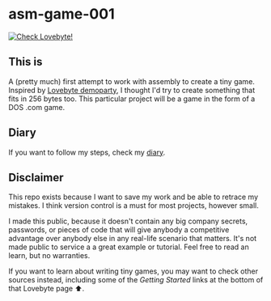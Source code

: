 # asm-game-001

[![Check Lovebyte!](https://img.shields.io/badge/check-%E2%9D%A4%20Lovebyte-red)](https://lovebyte.party/)

## This is 
A (pretty much) first attempt to work with assembly to create a tiny game.
Inspired by [Lovebyte demoparty](https://lovebyte.party/), I thought I'd try to create something that fits in 256 bytes too.
This particular project will be a game in the form of a DOS .com game.

## Diary

If you want to follow my steps, check my [diary](./diary/README.md).

## Disclaimer

This repo exists because I want to save my work and be able to retrace my mistakes. I think version control is a must for most projects, however small.

I made this public, because it doesn't contain any big company secrets, passwords, or pieces of code that will give anybody a competitive advantage over anybody else in any real-life scenario that matters. It's not made public to service a a great example or tutorial. Feel free to read an learn, but no warranties.

If you want to learn about writing tiny games, you may want to check other sources instead, including some of the _Getting Started_ links at the bottom of that Lovebyte page ⬆️.
